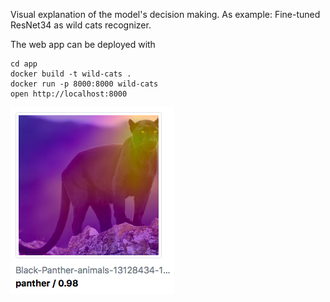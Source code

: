 Visual explanation of the model's decision making. As example: Fine-tuned ResNet34 as wild cats recognizer.

The web app can be deployed with
```
cd app
docker build -t wild-cats .
docker run -p 8000:8000 wild-cats
open http://localhost:8000
```

![](app.png)
